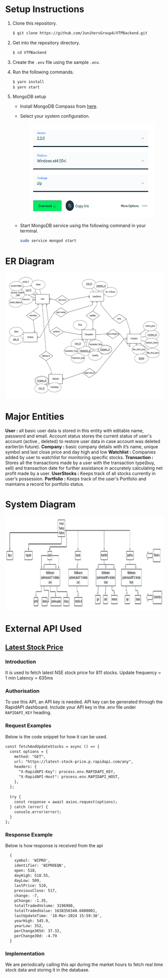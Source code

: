 # Setup Instructions

1. Clone this repository.

   ```bash
   $ git clone https://github.com/JunihersGroup4/VTPBackend.git
   ```

2. Get into the repository directory.

   ```bash
   $ cd VTPBackend
   ```

3. Create the `.env` file using the sample `.env`.

4. Run the following commands.

   ```bash
   $ yarn install
   $ yarn start
   ```

5. MongoDB setup

   - Install MongoDB Compass from [here](https://www.mongodb.com/try/download/shell).
   - Select your system configuration.
     <div style="text-align:center">
       <img src="./src/readmeImages/SystemConfig.png" alt="Select system config" style="width:400px;height:300px;">
     </div>
   - Start MongoDB service using the following command in your terminal.

     ```bash
     sudo service mongod start
     ```

# ER Diagram

<div style="text-align:center">
  <img src="./src/readmeImages/Database Design.png" alt="ER Diagram" style="width:600px;height:400px;">
</div>

# Major Entities

**User :**    all basic user data is stored in this entity with editable name, password and email. Account status stores the current status of user's account (active , deleted) to restore user data in case account was deleted earlier(in future).
**Company :**  basic company details with it’s name, unique symbol and last close price and day high and low
**Watchlist :** Companies added by user to watchlist for monitoring specific stocks.
**Transaction :** Stores all the transactions made by a user with the transaction type(buy, sell) and transaction date for further assistance in accurately calculating net profit made by a user.
**UserStocks :** Keeps track of all stocks currently in user’s possession.
**Portfolio :** Keeps track of the user's Portfolio and maintains a record for portfolio status.


# System Diagram

<div style="text-align:center">
  <img src="./src/readmeImages/Flow Diagram (VTP).jpeg" alt="System Diagram" style="width:1300px;height:300px;">
</div>

# External API Used

## [Latest Stock Price](https://rapidapi.com/suneetk92/api/latest-stock-price/details)

### Introduction

It is used to fetch latest NSE stock price for 811 stocks.
Update frequency = 1 min
Latency = 635ms

### Authorisation

To use this API, an API key is needed. API key can be generated through the RapidAPI dashboard. Include your API key in the .env file under `RAPIDAPI_KEY` heading.

### Request Examples

Below is the code snippet for how it can be used.

```
const fetchAndUpdateStocks = async () => {
  const options = {
    method: "GET",
    url: "https://latest-stock-price.p.rapidapi.com/any",
    headers: {
      "X-RapidAPI-Key": process.env.RAPIDAPI_KEY,
      "X-RapidAPI-Host": process.env.RAPIDAPI_HOST,
    },
  };

  try {
    const response = await axios.request(options);
  } catch (error) {
    console.error(error);
  }
};

```

### Response Example

Below is how response is received from the api

```
  {
    symbol: 'WIPRO',
    identifier: 'WIPROEQN',
    open: 518,
    dayHigh: 518.55,
    dayLow: 509,
    lastPrice: 510,
    previousClose: 517,
    change: -7,
    pChange: -1.35,
    totalTradedVolume: 3196980,
    totalTradedValue: 1638356340.6000001,
    lastUpdateTime: '18-Mar-2024 15:59:38',
    yearHigh: 545.9,
    yearLow: 352,
    perChange365d: 37.32,
    perChange30d: -4.79
  }
```

### Implementation

We are periodically calling this api during the market hours to fetch real time stock data and storing it in the database.
